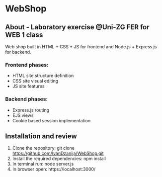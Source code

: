 # WebShop
## About - Laboratory exercise @Uni-ZG FER for WEB 1 class  
Web shop built in HTML + CSS + JS for frontend and Node.js + Express.js for backend.
### Frontend phases: 
- HTML site structure definition
- CSS site visual editing
- JS site features
### Backend phases:
- Express.js routing
- EJS views 
- Cookie based session implementation

## Installation and review
1. Clone the repository: git clone https://github.com/IvanDzanija/WebShop.git
2. Install the required dependencies: npm install
3. In terminal run: node server.js
4. In browser open: https://localhost:3000/ 
